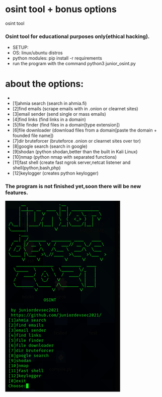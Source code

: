 # osint tool + bonus options
osint tool 
### Osint tool for educational purposes only(ethical hacking).
* SETUP:
* OS: linux/ubuntu distros
* python modules: pip install -r requirements
* run the program with the command python3 junior_osint.py

# about the options: 
*
* [1]ahmia search (search in ahmia.fi)
* [2]find emails (scrape emails with in .onion or clearnet sites)
* [3]email sender (send single or mass emails)
* [4]find links (find links in a domain)
* [5]file finder (find files in a domain[type extension])
* [6]file downloader (download files from a domain[paste the domain + founded file name])
* [7]dir bruteforcer (bruteforce .onion or clearnet sites over tor)
* [8]google search (search in google)
* [9]shodan (python shodan,better than the built in Kali Linux)
* [10]nmap (python nmap with separated functions)
* [11]fast shell (create fast ngrok server,netcat listener and shell(python,bash,php)
* [12]keylogger (creates python keylogger)

### The program is not finished yet,soon there will be new features.
![alt osint](1.png)
